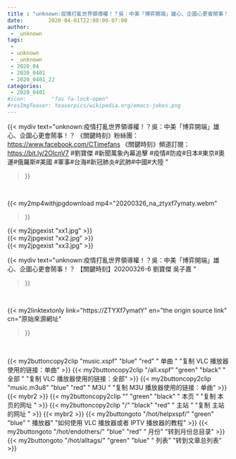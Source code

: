 ```yaml
---
title : "unknown:疫情打亂世界領導權！？吳：中美「博弈開端」雄心、企圖心更會鬧事！？ 【關鍵時刻】20200326-6 劉寶傑 吳子嘉 "
date:        2020-04-01T22:08:00-07:00
author:
 - _unknown
tags:
 - 
 - unknown
 - _unknown
 - 2020_04
 - 2020_0401
 - 2020_0401_22
categories:
 - 2020_0401
#icon:        "fas fa-lock-open"
#resImgTeaser: teaserpics/wikipedia.org/emacs-jokes.png
---
```







{{< mydiv text="unknown:疫情打亂世界領導權！？吳：中美「博弈開端」雄心、企圖心更會鬧事！？  《關鍵時刻》粉絲團：https://www.facebook.com/CTimefans 《關鍵時刻》頻道訂閱：https://bit.ly/2OlcnV7  #劉寶傑 #新聞萬象內幕追擊 #疫情#防疫#日本#東京#奧運#俄羅斯#美國 #軍事#台海#新冠肺炎#武肺#中國#大陸 "
>}}
<br>


{{< my2mp4withjpgdownload mp4="20200326_na_ztyxf7ymaty.webm"
>}}

{{< my2jpgexist "xx1.jpg" >}}<br>
{{< my2jpgexist "xx2.jpg" >}}<br>
{{< my2jpgexist "xx3.jpg" >}}<br>



{{< mydiv text="unknown:疫情打亂世界領導權！？吳：中美「博弈開端」雄心、企圖心更會鬧事！？ 【關鍵時刻】20200326-6 劉寶傑 吳子嘉 "
>}}
<br>

{{< my2linktextonly link="https://ZTYXf7ymatY"
en="the origin source link" cn="原始來源網址"
>}}


<br>


{{< my2buttoncopy2clip "music.xspf"        "blue"   "red"    " 单曲 "  "复制 VLC 播放器使用的链接：单曲" >}} {{< my2buttoncopy2clip "/all.xspf"         "green"  "black"  " 全部 "  "复制 VLC 播放器使用的链接：全部" >}} {{< my2buttoncopy2clip "music.m3u8"        "blue"   "red"    " M3U  "    "复制 M3U 播放器使用的链接：单曲" >}} {{< mybr2 >}} {{< my2buttoncopy2clip ""                  "green"  "black"  " 本页 "    "复制 本页的网址 " >}} {{< my2buttoncopy2clip "/"                 "black"  "red"    " 主站 "    "复制 主站的网址 " >}} {{< mybr2 >}} {{< my2buttongoto      "/hot/helpxspf/"    "green"  "blue"   " 播放器" "如何使用 VLC 播放器或者 IPTV 播放器的教程" >}} {{< my2buttongoto      "/hot/endothers/"   "blue"   "red"    " 月份"   "转到月份总目录" >}} {{< my2buttongoto      "/hot/alltags/"     "green"  "blue"   " 列表"   "转到文章总列表" >}} 
